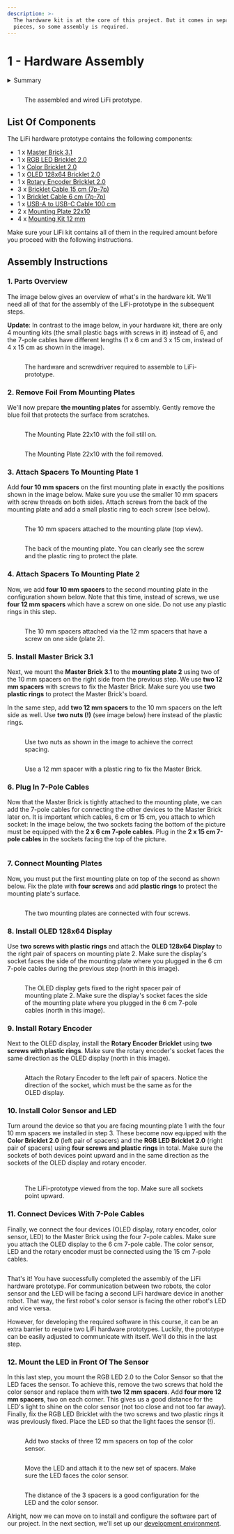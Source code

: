 ```yaml
---
description: >-
  The hardware kit is at the core of this project. But it comes in separate
  pieces, so some assembly is required.
---
```


# 1 - Hardware Assembly

<details>

<summary>Summary</summary>

In this lesson, you'll learn:

* Which hardware components are required for the LiFi-project.
* How the components must be assembled for the LiFi hardware prototype.

This lesson is relevant for the [Exercise 1: Ready, Set, Smoke](https://github.com/winf-hsos/lifi-exercises/raw/main/exercises/01\_exercise\_ready\_set\_smoke.pdf).

</details>

<figure><img src="../.gitbook/assets/10_plug_in_cables.jpg" alt=""><figcaption><p>The assembled and wired LiFi prototype.</p></figcaption></figure>

## List Of Components

The LiFi hardware prototype contains the following components:

* 1 x [Master Brick 3.1](https://www.tinkerforge.com/en/shop/bricks/master-brick.html)
* 1 x [RGB LED Bricklet 2.0](https://www.tinkerforge.com/en/shop/rgb-led-v2-bricklet.html)
* 1 x [Color Bricklet 2.0](https://www.tinkerforge.com/en/shop/color-v2-bricklet.html)
* 1 x [OLED 128x64 Bricklet 2.0](https://www.tinkerforge.com/en/shop/oled-128x64-v2-bricklet.html)
* 1 x [Rotary Encoder Bricklet 2.0](https://www.tinkerforge.com/en/shop/rotary-encoder-v2-bricklet.html)
* 3 x [Bricklet Cable 15 cm (7p-7p)](https://www.tinkerforge.com/en/shop/bricklet-cable-15cm-7p-7p.html)
* 1 x [Bricklet Cable 6 cm (7p-7p)](https://www.tinkerforge.com/en/shop/accessories/cable/bricklet-cable-6cm-7p-7p.html)
* 1 x [USB-A to USB-C Cable 100 cm](https://www.tinkerforge.com/en/shop/accessories/cable/usb-a-to-usb-c-cable-100cm.html)
* 2 x [Mounting Plate 22x10](https://www.tinkerforge.com/en/shop/accessories/mounting/mounting-plate-22x10.html)
* 4 x [Mounting Kit 12 mm](https://www.tinkerforge.com/en/shop/accessories/mounting/mounting-kit-12mm.html)

Make sure your LiFi kit contains all of them in the required amount before you proceed with the following instructions.

## Assembly Instructions

### 1. Parts Overview

The image below gives an overview of what's in the hardware kit. We'll need all of that for the assembly of the LiFi-prototype in the subsequent steps.

**Update**: In contrast to the image below, in your hardware kit, there are only 4 mounting kits (the small plastic bags with screws in it) instead of 6, and the 7-pole cables have different lengths (1 x 6 cm and 3 x 15 cm, instead of 4 x 15 cm as shown in the image).

<figure><img src="../.gitbook/assets/0_lifi_hardware_overview.jpg" alt=""><figcaption><p>The hardware and screwdriver required to assemble to LiFi-prototype.</p></figcaption></figure>

### 2. Remove Foil From Mounting Plates

We'll now prepare **the mounting plates** for assembly. Gently remove the blue foil that protects the surface from scratches.

<figure><img src="../.gitbook/assets/1_mounting_plates_with_foil.jpg" alt=""><figcaption><p>The Mounting Plate 22x10 with the foil still on.</p></figcaption></figure>

<figure><img src="../.gitbook/assets/1b_mounting_plates_without_foil.jpg" alt=""><figcaption><p>The Mounting Plate 22x10 with the foil removed.</p></figcaption></figure>

### 3. Attach Spacers To Mounting Plate 1

Add **four 10 mm spacers** on the first mounting plate in exactly the positions shown in the image below. Make sure you use the smaller 10 mm spacers with screw threads on both sides. Attach screws from the back of the mounting plate and add a small plastic ring to each screw (see below).

<figure><img src="../.gitbook/assets/2_spacers_for_color_sensor_and_led.jpg" alt=""><figcaption><p>The 10 mm spacers attached to the mounting plate (top view).</p></figcaption></figure>

<figure><img src="../.gitbook/assets/2_spacers_for_color_sensor_and_led_close_screw.jpg" alt=""><figcaption><p>The back of the mounting plate. You can clearly see the screw and the plastic ring to protect the plate.</p></figcaption></figure>

### 4. Attach Spacers To Mounting Plate 2

Now, we add **four 10 mm spacers** to the second mounting plate in the configuration shown below. Note that this time, instead of screws, we use **four 12 mm spacers** which have a screw on one side. Do not use any plastic rings in this step.

<figure><img src="../.gitbook/assets/new_step_4_attach_spacers_plate_2.jpg" alt=""><figcaption><p>The 10 mm spacers attached via the 12 mm spacers that have a screw on one side (plate 2).</p></figcaption></figure>

### 5. Install Master Brick 3.1&#x20;

Next, we mount the **Master Brick 3.1** to the **mounting plate 2** using two of the 10 mm spacers on the right side from the previous step. We use **two 12 mm spacers** with screws to fix the Master Brick. Make sure you use **two plastic rings** to protect the Master Brick's board.

In the same step, add **two 12 mm spacers** to the 10 mm spacers on the left side as well. Use **two nuts (!)** (see image  below) here instead of the plastic rings.

<figure><img src="../.gitbook/assets/lifi_hardware_closeup.jpg" alt=""><figcaption><p>Use two nuts as shown in the image to achieve the correct spacing.</p></figcaption></figure>

<figure><img src="../.gitbook/assets/4_attach_master_brick_closeup.jpg" alt=""><figcaption><p>Use a 12 mm spacer with a plastic ring to fix the Master Brick.</p></figcaption></figure>

### 6. Plug In 7-Pole Cables

Now that the Master Brick is tightly attached to the mounting plate, we can add the 7-pole cables for connecting the other devices to the Master Brick later on. It is important which cables, 6 cm or 15 cm, you attach to which socket: In the image below, the two sockets facing the bottom of the picture must be equipped with the **2 x 6 cm 7-pole cables**. Plug in the **2 x 15 cm 7-pole cables** in the sockets facing the top of the picture.

<figure><img src="../.gitbook/assets/5_add_7pole_cables.jpg" alt=""><figcaption></figcaption></figure>

### 7. Connect Mounting Plates

Now, you must put the first mounting plate on top of the second as shown below. Fix the plate with **four screws** and add **plastic rings** to protect the mounting plate's surface.

<figure><img src="../.gitbook/assets/6_connect_mounting_plates.jpg" alt=""><figcaption><p>The two mounting plates are connected with four screws.</p></figcaption></figure>

### 8. Install OLED 128x64 Display

Use **two screws with plastic rings** and attach the **OLED 128x64 Display** to the right pair of spacers on mounting plate 2. Make sure the display's socket faces the side of the mounting plate where you plugged in the 6 cm 7-pole cables during the previous step (north in this image).

<figure><img src="../.gitbook/assets/7_attach_oled.jpg" alt=""><figcaption><p>The OLED display gets fixed to the right spacer pair of mounting plate 2. Make sure the display's socket faces the side of the mounting plate where you plugged in the 6 cm 7-pole cables (north in this image).</p></figcaption></figure>

### 9. Install Rotary Encoder

Next to the OLED display, install the **Rotary Encoder Bricklet** using **two screws with plastic rings**.  Make sure the rotary encoder's socket faces the same direction as the OLED display (north in this image).

<figure><img src="../.gitbook/assets/8_attach_rotary.jpg" alt=""><figcaption><p>Attach the Rotary Encoder to the left pair of spacers. Notice the direction of the socket, which must be the same as for the OLED display.</p></figcaption></figure>

### 10. Install Color Sensor and LED

Turn around the device so that you are facing mounting plate 1 with the four 10 mm spacers we installed in step 3. These become now equipped with the **Color Bricklet 2.0** (left pair of spacers) and the **RGB LED Bricklet 2.0** (right pair of spacers) using **four screws and plastic rings** in total. Make sure the sockets of both devices point upward and in the same direction as the sockets of the OLED display and rotary encoder.

<figure><img src="../.gitbook/assets/9_led_and_color_sensor.jpg" alt=""><figcaption></figcaption></figure>

<figure><img src="../.gitbook/assets/9_led_and_color_sensor_top_view.jpg" alt=""><figcaption><p>The LiFi-prototype viewed from the top. Make sure all sockets point upward.</p></figcaption></figure>

### 11. Connect Devices With 7-Pole Cables

Finally, we connect the four devices (OLED display, rotary encoder, color sensor, LED) to the Master Brick using the four 7-pole cables. Make sure you attach the OLED display to the 6 cm 7-pole cable. The color sensor, LED and the rotary encoder must be connected using the 15 cm 7-pole cables.

<figure><img src="../.gitbook/assets/10_plug_in_cables.jpg" alt=""><figcaption></figcaption></figure>

That's it! You have successfully completed the assembly of the LiFi hardware prototype. For communication between two robots, the color sensor and the LED will be facing a second LiFi hardware device in another robot. That way, the first robot's color sensor is facing the other robot's LED and vice versa.

However, for developing the required software in this course, it can be an extra barrier to require two LiFi hardware prototypes. Luckily, the prototype can be easily adjusted to communicate with itself. We'll do this in the last step.

### 12. Mount the LED in Front Of The Sensor

In this last step, you mount the RGB LED 2.0 to the Color Sensor so that the LED faces the sensor. To achieve this, remove the two screws that hold the color sensor and replace them with **two 12 mm spacers**. Add **four more 12 mm spacers**, two on each corner. This gives us a good distance for the LED's light to shine on the color sensor (not too close and not too far away). Finally, fix the RGB LED Bricklet with the two screws and two plastic rings it was previously fixed. Place the LED so that the light faces the sensor (!).&#x20;

<figure><img src="../.gitbook/assets/11_led_in_front_of_sensor.jpg" alt=""><figcaption><p>Add two stacks of three 12 mm spacers on top of the color sensor.</p></figcaption></figure>

<figure><img src="../.gitbook/assets/11_led_in_front_of_sensor_2.jpg" alt=""><figcaption><p>Move the LED and attach it to the new set of spacers. Make sure the LED faces the color sensor.</p></figcaption></figure>

<figure><img src="../.gitbook/assets/11_led_in_front_of_sensor_3.jpg" alt=""><figcaption><p>The distance of the 3 spacers is a good configuration for the LED and the color sensor.</p></figcaption></figure>

Alright, now we can move on to install and configure the software part of our project. In the next section, we'll set up our [development environment](development-environment.md).
